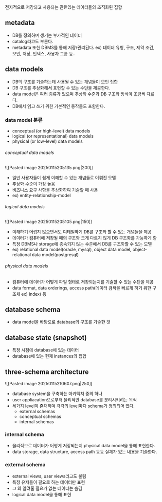 전자적으로 저장되고 사용되는 관련있는 데이터들의 조직화된 집합
## metadata
- DB를 정의하며 생기는 부가적인 데이터
- catalog라고도 부른다.
- metadata 또한 DBMS를 통해 저장/관리된다. 
ex) 데이터 유형, 구조, 제약 조건, 보안, 저장, 인덱스, 사용자 그룹 등..
## data models
- DB의 구조를 기술하는데 사용될 수 있는 개념들이 모인 집합
- DB 구조를 추상화해서 표현할 수 있는 수단을 제공한다.
- data model은 여러 종류가 있으며 추상화 수준과 DB 구조화 방식이 조금씩 다르다.
- DB에서 읽고 쓰기 위한 기본적인 동작들도 포함한다.

### data model 분류
- conceptual (or high-level) data models
- logical (or representational) data models
- physical (or low-level) data models
###### conceptual data models
![[Pasted image 20250115205135.png|200]]
- 일반 사용자들이 쉽게 이해할 수 있는 개념들로 이뤄진 모델
- 추상화 수준이 가장 높음
- 비즈니스 요구 사항을 추상화하여 기술할 때 사용
- ex) entity-relationship-model
###### logical data models
![[Pasted image 20250115205105.png|150]]
- 이해하기 어렵지 않으면서도 디테일하게 DB를 구조화 할 수 있는 개념들을 제공
- 데이터가 컴퓨터에 저장될 때의 구조와 크게 다르지 않게 DB 구조화를 가능하게 함
- 특정 DBMS나 storage에 종속되지 않는 수준에서 DB를 구조화할 수 있는 모델
- ex) relational data model(oracle, mysql), object data model, object-relational data model(postgresql)
###### physical data models
- 컴퓨터에 데이터가 어떻게 파일 형태로 저장되는지를 기술할 수 있는 수단을 제공
- data format, data orderings, access path(데이터 검색을 빠르게 하기 위한 구조체 ex) index) 등
## database schema
- data model을 바탕으로 database의 구조를 기술한 것
## database state (snapshot)
- 특정 시점에 database에 있는 데이터
- database에 있는 현재 instances의 집합
## three-schema architecture
![[Pasted image 20250115210607.png|250]]
- database system을 구축하는 아키텍처 중의 하나
- user appliacation으로부터 물리적인 database를 분리시키려는 목적
- 세가지 level이 존재하며 각각의 level마다 schema가 정의되어 있다.
	- external schemas
	- conceptual schemas
	- internal schemas
### internal schema
- 물리적으로 데이터가 어떻게 저장되는지 physical data model을 통해 표현한다.
- data storage, data structure, access path 등등 실체가 있는 내용을 기술한다.
### external schema
- external views, user views라고도 불림
- 특정 유저들이 필요로 하는 데이터만 표현
- 그 외 알려줄 필요가 없는 데이터는 숨김
- logical data model을 통해 표현 